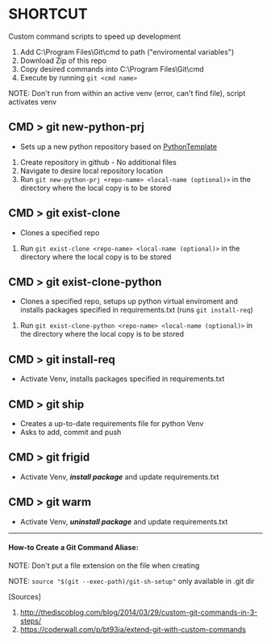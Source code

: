 # SHORTCUT
Custom command scripts to speed up development

1. Add C:\Program Files\Git\cmd to path ("enviromental variables")
2. Download Zip of this repo
3. Copy desired commands into C:\Program Files\Git\cmd
4. Execute by running ```git <cmd name>```

NOTE: Don't run from within an active venv (error, can't find file), script activates venv

## CMD > git new-python-prj

- Sets up a new python repository based on [PythonTemplate](https://github.com/marmstr93ng/PythonTemplate.git)

1. Create repository in github - No additional files
2. Navigate to desire local repository location
3. Run ```git new-python-prj <repo-name> <local-name (optional)>``` in the directory where the local copy is to be stored

## CMD > git exist-clone

- Clones a specified repo

1. Run ```git exist-clone <repo-name> <local-name (optional)>``` in the directory where the local copy is to be stored

## CMD > git exist-clone-python

- Clones a specified repo, setups up python virtual enviroment and installs packages specified in requirements.txt (runs ```git install-req```)

1. Run ```git exist-clone-python <repo-name> <local-name (optional)>``` in the directory where the local copy is to be stored

## CMD > git install-req

- Activate Venv, installs packages specified in requirements.txt

## CMD > git ship

- Creates a up-to-date requirements file for python Venv
- Asks to add, commit and push

## CMD > git frigid

- Activate Venv, ***install package*** and update requirements.txt

## CMD > git warm

- Activate Venv, ***uninstall package*** and update requirements.txt

---

#### How-to Create a Git Command Aliase:
NOTE: Don't put a file extension on the file when creating

NOTE: ```source "$(git --exec-path)/git-sh-setup"``` only available in .git dir

[Sources]
1. http://thediscoblog.com/blog/2014/03/29/custom-git-commands-in-3-steps/
2. https://coderwall.com/p/bt93ia/extend-git-with-custom-commands
